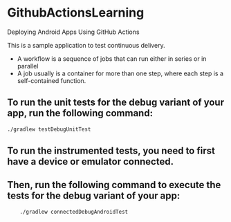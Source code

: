 # GithubActionsLearning
Deploying Android Apps Using GitHub Actions

This is a sample application to test continuous delivery.

- A workflow is a sequence of jobs that can run either in series or in parallel 
- A job usually is a container for more than one step, where each step is a self-contained function.

## To run the unit tests for the debug variant of your app, run the following command:

```bash
./gradlew testDebugUnitTest
```

## To run the instrumented tests, you need to first have a device or emulator connected.

## Then, run the following command to execute the tests for the debug variant of your app:

  ```bash
      ./gradlew connectedDebugAndroidTest
   ```


  
